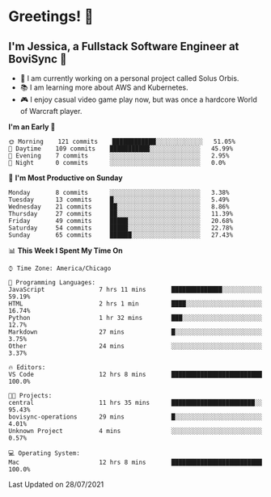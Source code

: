 # Greetings! 🧠

## I'm Jessica, a Fullstack Software Engineer at BoviSync 🐄

- 🌟 I am currently working on a personal project called Solus Orbis.
- 📚 I am learning more about AWS and Kubernetes.
- 🎮 I enjoy casual video game play now, but was once a hardcore World of Warcraft player.

<!--START_SECTION:waka-->
**I'm an Early 🐤** 

```text
🌞 Morning    121 commits    ████████████░░░░░░░░░░░░░   51.05% 
🌆 Daytime    109 commits    ███████████░░░░░░░░░░░░░░   45.99% 
🌃 Evening    7 commits      ░░░░░░░░░░░░░░░░░░░░░░░░░   2.95% 
🌙 Night      0 commits      ░░░░░░░░░░░░░░░░░░░░░░░░░   0.0%

```
📅 **I'm Most Productive on Sunday** 

```text
Monday       8 commits      ░░░░░░░░░░░░░░░░░░░░░░░░░   3.38% 
Tuesday      13 commits     █░░░░░░░░░░░░░░░░░░░░░░░░   5.49% 
Wednesday    21 commits     ██░░░░░░░░░░░░░░░░░░░░░░░   8.86% 
Thursday     27 commits     ██░░░░░░░░░░░░░░░░░░░░░░░   11.39% 
Friday       49 commits     █████░░░░░░░░░░░░░░░░░░░░   20.68% 
Saturday     54 commits     █████░░░░░░░░░░░░░░░░░░░░   22.78% 
Sunday       65 commits     ██████░░░░░░░░░░░░░░░░░░░   27.43%

```


📊 **This Week I Spent My Time On** 

```text
⌚︎ Time Zone: America/Chicago

💬 Programming Languages: 
JavaScript               7 hrs 11 mins       ██████████████░░░░░░░░░░░   59.19% 
HTML                     2 hrs 1 min         ████░░░░░░░░░░░░░░░░░░░░░   16.74% 
Python                   1 hr 32 mins        ███░░░░░░░░░░░░░░░░░░░░░░   12.7% 
Markdown                 27 mins             █░░░░░░░░░░░░░░░░░░░░░░░░   3.75% 
Other                    24 mins             ░░░░░░░░░░░░░░░░░░░░░░░░░   3.37%

🔥 Editors: 
VS Code                  12 hrs 8 mins       █████████████████████████   100.0%

🐱‍💻 Projects: 
central                  11 hrs 35 mins      ███████████████████████░░   95.43% 
bovisync-operations      29 mins             █░░░░░░░░░░░░░░░░░░░░░░░░   4.01% 
Unknown Project          4 mins              ░░░░░░░░░░░░░░░░░░░░░░░░░   0.57%

💻 Operating System: 
Mac                      12 hrs 8 mins       █████████████████████████   100.0%

```


 Last Updated on 28/07/2021
<!--END_SECTION:waka-->

<!--
**jessikuh/jessikuh** is a ✨ _special_ ✨ repository because its `README.md` (this file) appears on your GitHub profile.

Here are some ideas to get you started:

- 🔭 I’m currently working on ...
- 🌱 I’m currently learning ...
- 👯 I’m looking to collaborate on ...
- 🤔 I’m looking for help with ...
- 💬 Ask me about ...
- 📫 How to reach me: ...
- 😄 Pronouns: ...
- ⚡ Fun fact: ...
-->

